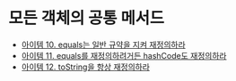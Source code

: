 # 모든 객체의 공통 메서드

* [아이템 10. equals는 일반 규약을 지켜 재정의하라](https://github.com/yjh2569/books/tree/main/Effective_Java/Ch03/Item10.md)
* [아이템 11. equals를 재정의하려거든 hashCode도 재정의하라](https://github.com/yjh2569/books/tree/main/Effective_Java/Ch03/Item11.md)
* [아이템 12. toString을 항상 재정의하라](https://github.com/yjh2569/books/tree/main/Effective_Java/Ch03/Item12.md)